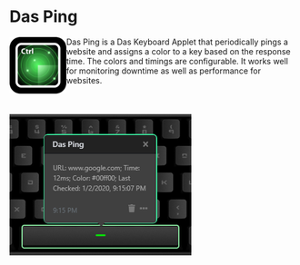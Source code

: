 # Das Ping

<img align="left" alt="Das Ping - Das Keyboard Applet" src="assets/icon.png" width="100" height="100">

Das Ping is a Das Keyboard Applet that periodically pings a website and assigns a color to a key based on the response time. The colors and timings are configurable. It works well for monitoring downtime as well as performance for websites.

<br>
<img alt="Das Ping - Usage" src="assets/usage.png" vspace="20">
